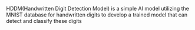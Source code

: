 HDDM(Handwritten Digit Detection Model) is a simple AI model utilizing the MNIST database for handwritten digits to develop a trained model that can detect and classify these digits

